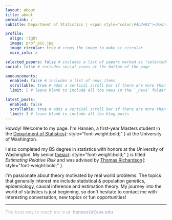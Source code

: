```yaml
---
layout: about
title: about
permalink: /
subtitle: Department of Statistics | <span style="color:#4b2e83"><b>University of Washington</b></span>

profile:
  align: right
  image: prof_pic.jpg
  image_circular: true # crops the image to make it circular
  more_info: >

selected_papers: false # includes a list of papers marked as "selected={true}"
social: false # includes social icons at the bottom of the page

announcements:
  enabled: false # includes a list of news items
  scrollable: true # adds a vertical scroll bar if there are more than 3 news items
  limit: 5 # leave blank to include all the news in the `_news` folder

latest_posts:
  enabled: false
  scrollable: true # adds a vertical scroll bar if there are more than 3 new posts items
  limit: 3 # leave blank to include all the blog posts
---
```


Howdy! Welcome to my page. I'm Hansen, a first-year Masters student in the [Department of Statistics](https://stat.uw.edu/){: style="font-weight:bold;" } at the University of Washington.

I also completed my BS degree in statistics with honors at the University of Washington. My senior [thesis](../assets/pdf/thesis.pdf){: style="font-weight:bold;" } is titled _Estimating Relative Risk_ and was advised by [Thomas Richardson](https://sites.stat.washington.edu/tsr/website/inquiry/home.php){: style="font-weight:bold;" }.

I'm passionate about theory motivated by real world problems. The topics that generally interest me include statistical & population genetics, epidemiology, causal inference and estimation theory. My journey into the world of statistics is just beginning, so don't hesitate to contact me with interesting conversation, new topics or fun opportunities!

<hr>

<span style="color:#bebebe">The best way to reach me is at:</span>
<i class="ti ti-inbox" style="color:#c5b4e3"></i> <span style="color:#c5b4e3"><b>hansez{at}uw.edu</b></span> 

